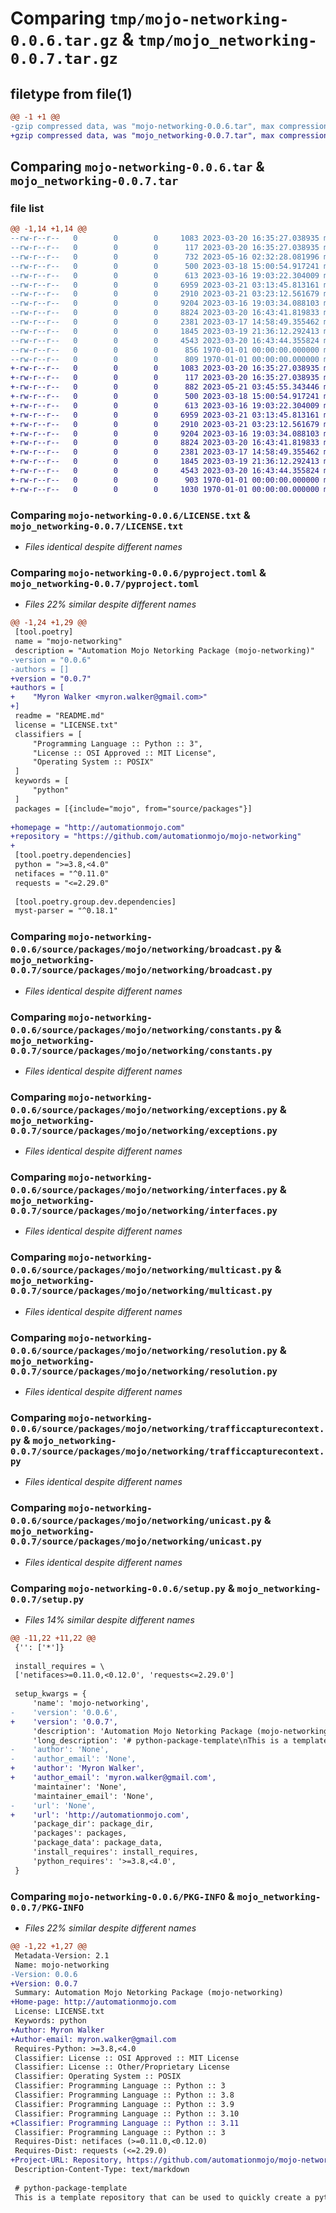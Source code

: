 # Comparing `tmp/mojo-networking-0.0.6.tar.gz` & `tmp/mojo_networking-0.0.7.tar.gz`

## filetype from file(1)

```diff
@@ -1 +1 @@
-gzip compressed data, was "mojo-networking-0.0.6.tar", max compression
+gzip compressed data, was "mojo_networking-0.0.7.tar", max compression
```

## Comparing `mojo-networking-0.0.6.tar` & `mojo_networking-0.0.7.tar`

### file list

```diff
@@ -1,14 +1,14 @@
--rw-r--r--   0        0        0     1083 2023-03-20 16:35:27.038935 mojo-networking-0.0.6/LICENSE.txt
--rw-r--r--   0        0        0      117 2023-03-20 16:35:27.038935 mojo-networking-0.0.6/README.md
--rw-r--r--   0        0        0      732 2023-05-16 02:32:28.081996 mojo-networking-0.0.6/pyproject.toml
--rw-r--r--   0        0        0      500 2023-03-18 15:00:54.917241 mojo-networking-0.0.6/source/packages/mojo/networking/__init__.py
--rw-r--r--   0        0        0      613 2023-03-16 19:03:22.304009 mojo-networking-0.0.6/source/packages/mojo/networking/broadcast.py
--rw-r--r--   0        0        0     6959 2023-03-21 03:13:45.813161 mojo-networking-0.0.6/source/packages/mojo/networking/constants.py
--rw-r--r--   0        0        0     2910 2023-03-21 03:23:12.561679 mojo-networking-0.0.6/source/packages/mojo/networking/exceptions.py
--rw-r--r--   0        0        0     9204 2023-03-16 19:03:34.088103 mojo-networking-0.0.6/source/packages/mojo/networking/interfaces.py
--rw-r--r--   0        0        0     8824 2023-03-20 16:43:41.819833 mojo-networking-0.0.6/source/packages/mojo/networking/multicast.py
--rw-r--r--   0        0        0     2381 2023-03-17 14:58:49.355462 mojo-networking-0.0.6/source/packages/mojo/networking/resolution.py
--rw-r--r--   0        0        0     1845 2023-03-19 21:36:12.292413 mojo-networking-0.0.6/source/packages/mojo/networking/trafficcapturecontext.py
--rw-r--r--   0        0        0     4543 2023-03-20 16:43:44.355824 mojo-networking-0.0.6/source/packages/mojo/networking/unicast.py
--rw-r--r--   0        0        0      856 1970-01-01 00:00:00.000000 mojo-networking-0.0.6/setup.py
--rw-r--r--   0        0        0      809 1970-01-01 00:00:00.000000 mojo-networking-0.0.6/PKG-INFO
+-rw-r--r--   0        0        0     1083 2023-03-20 16:35:27.038935 mojo_networking-0.0.7/LICENSE.txt
+-rw-r--r--   0        0        0      117 2023-03-20 16:35:27.038935 mojo_networking-0.0.7/README.md
+-rw-r--r--   0        0        0      882 2023-05-21 03:45:55.343446 mojo_networking-0.0.7/pyproject.toml
+-rw-r--r--   0        0        0      500 2023-03-18 15:00:54.917241 mojo_networking-0.0.7/source/packages/mojo/networking/__init__.py
+-rw-r--r--   0        0        0      613 2023-03-16 19:03:22.304009 mojo_networking-0.0.7/source/packages/mojo/networking/broadcast.py
+-rw-r--r--   0        0        0     6959 2023-03-21 03:13:45.813161 mojo_networking-0.0.7/source/packages/mojo/networking/constants.py
+-rw-r--r--   0        0        0     2910 2023-03-21 03:23:12.561679 mojo_networking-0.0.7/source/packages/mojo/networking/exceptions.py
+-rw-r--r--   0        0        0     9204 2023-03-16 19:03:34.088103 mojo_networking-0.0.7/source/packages/mojo/networking/interfaces.py
+-rw-r--r--   0        0        0     8824 2023-03-20 16:43:41.819833 mojo_networking-0.0.7/source/packages/mojo/networking/multicast.py
+-rw-r--r--   0        0        0     2381 2023-03-17 14:58:49.355462 mojo_networking-0.0.7/source/packages/mojo/networking/resolution.py
+-rw-r--r--   0        0        0     1845 2023-03-19 21:36:12.292413 mojo_networking-0.0.7/source/packages/mojo/networking/trafficcapturecontext.py
+-rw-r--r--   0        0        0     4543 2023-03-20 16:43:44.355824 mojo_networking-0.0.7/source/packages/mojo/networking/unicast.py
+-rw-r--r--   0        0        0      903 1970-01-01 00:00:00.000000 mojo_networking-0.0.7/setup.py
+-rw-r--r--   0        0        0     1030 1970-01-01 00:00:00.000000 mojo_networking-0.0.7/PKG-INFO
```

### Comparing `mojo-networking-0.0.6/LICENSE.txt` & `mojo_networking-0.0.7/LICENSE.txt`

 * *Files identical despite different names*

### Comparing `mojo-networking-0.0.6/pyproject.toml` & `mojo_networking-0.0.7/pyproject.toml`

 * *Files 22% similar despite different names*

```diff
@@ -1,24 +1,29 @@
 [tool.poetry]
 name = "mojo-networking"
 description = "Automation Mojo Netorking Package (mojo-networking)"
-version = "0.0.6"
-authors = []
+version = "0.0.7"
+authors = [
+    "Myron Walker <myron.walker@gmail.com>"
+]
 readme = "README.md"
 license = "LICENSE.txt"
 classifiers = [
     "Programming Language :: Python :: 3",
     "License :: OSI Approved :: MIT License",
     "Operating System :: POSIX"
 ]
 keywords = [
     "python"
 ]
 packages = [{include="mojo", from="source/packages"}]
 
+homepage = "http://automationmojo.com"
+repository = "https://github.com/automationmojo/mojo-networking"
+
 [tool.poetry.dependencies]
 python = ">=3.8,<4.0"
 netifaces = "^0.11.0"
 requests = "<=2.29.0"
 
 [tool.poetry.group.dev.dependencies]
 myst-parser = "^0.18.1"
```

### Comparing `mojo-networking-0.0.6/source/packages/mojo/networking/broadcast.py` & `mojo_networking-0.0.7/source/packages/mojo/networking/broadcast.py`

 * *Files identical despite different names*

### Comparing `mojo-networking-0.0.6/source/packages/mojo/networking/constants.py` & `mojo_networking-0.0.7/source/packages/mojo/networking/constants.py`

 * *Files identical despite different names*

### Comparing `mojo-networking-0.0.6/source/packages/mojo/networking/exceptions.py` & `mojo_networking-0.0.7/source/packages/mojo/networking/exceptions.py`

 * *Files identical despite different names*

### Comparing `mojo-networking-0.0.6/source/packages/mojo/networking/interfaces.py` & `mojo_networking-0.0.7/source/packages/mojo/networking/interfaces.py`

 * *Files identical despite different names*

### Comparing `mojo-networking-0.0.6/source/packages/mojo/networking/multicast.py` & `mojo_networking-0.0.7/source/packages/mojo/networking/multicast.py`

 * *Files identical despite different names*

### Comparing `mojo-networking-0.0.6/source/packages/mojo/networking/resolution.py` & `mojo_networking-0.0.7/source/packages/mojo/networking/resolution.py`

 * *Files identical despite different names*

### Comparing `mojo-networking-0.0.6/source/packages/mojo/networking/trafficcapturecontext.py` & `mojo_networking-0.0.7/source/packages/mojo/networking/trafficcapturecontext.py`

 * *Files identical despite different names*

### Comparing `mojo-networking-0.0.6/source/packages/mojo/networking/unicast.py` & `mojo_networking-0.0.7/source/packages/mojo/networking/unicast.py`

 * *Files identical despite different names*

### Comparing `mojo-networking-0.0.6/setup.py` & `mojo_networking-0.0.7/setup.py`

 * *Files 14% similar despite different names*

```diff
@@ -11,22 +11,22 @@
 {'': ['*']}
 
 install_requires = \
 ['netifaces>=0.11.0,<0.12.0', 'requests<=2.29.0']
 
 setup_kwargs = {
     'name': 'mojo-networking',
-    'version': '0.0.6',
+    'version': '0.0.7',
     'description': 'Automation Mojo Netorking Package (mojo-networking)',
     'long_description': '# python-package-template\nThis is a template repository that can be used to quickly create a python package project.\n',
-    'author': 'None',
-    'author_email': 'None',
+    'author': 'Myron Walker',
+    'author_email': 'myron.walker@gmail.com',
     'maintainer': 'None',
     'maintainer_email': 'None',
-    'url': 'None',
+    'url': 'http://automationmojo.com',
     'package_dir': package_dir,
     'packages': packages,
     'package_data': package_data,
     'install_requires': install_requires,
     'python_requires': '>=3.8,<4.0',
 }
```

### Comparing `mojo-networking-0.0.6/PKG-INFO` & `mojo_networking-0.0.7/PKG-INFO`

 * *Files 22% similar despite different names*

```diff
@@ -1,22 +1,27 @@
 Metadata-Version: 2.1
 Name: mojo-networking
-Version: 0.0.6
+Version: 0.0.7
 Summary: Automation Mojo Netorking Package (mojo-networking)
+Home-page: http://automationmojo.com
 License: LICENSE.txt
 Keywords: python
+Author: Myron Walker
+Author-email: myron.walker@gmail.com
 Requires-Python: >=3.8,<4.0
 Classifier: License :: OSI Approved :: MIT License
 Classifier: License :: Other/Proprietary License
 Classifier: Operating System :: POSIX
 Classifier: Programming Language :: Python :: 3
 Classifier: Programming Language :: Python :: 3.8
 Classifier: Programming Language :: Python :: 3.9
 Classifier: Programming Language :: Python :: 3.10
+Classifier: Programming Language :: Python :: 3.11
 Classifier: Programming Language :: Python :: 3
 Requires-Dist: netifaces (>=0.11.0,<0.12.0)
 Requires-Dist: requests (<=2.29.0)
+Project-URL: Repository, https://github.com/automationmojo/mojo-networking
 Description-Content-Type: text/markdown
 
 # python-package-template
 This is a template repository that can be used to quickly create a python package project.
```

